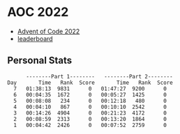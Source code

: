 # AOC 2022

* [Advent of Code 2022](https://adventofcode.com/2022)
* [leaderboard](https://adventofcode.com/2022/leaderboard)

## Personal Stats
```
      --------Part 1--------   --------Part 2--------
Day       Time   Rank  Score       Time   Rank  Score
  7   01:38:13  9831      0   01:47:27  9200      0
  6   00:04:35  1672      0   00:05:27  1425      0
  5   00:08:08   234      0   00:12:18   480      0
  4   00:04:10   867      0   00:10:10  2542      0
  3   00:14:26  4904      0   00:21:23  4172      0
  2   00:08:59  2313      0   00:13:20  1864      0
  1   00:04:42  2426      0   00:07:52  2759      0
```
